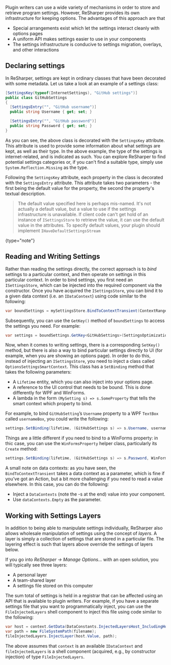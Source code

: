 [//]: # (title: Settings)

Plugin writers can use a wide variety of mechanisms in order to store and retrieve program settings. However, ReSharper provides its own infrastructure for keeping options. The advantages of this approach are that

* Special arrangements exist which let the settings interact cleanly with options pages
* A uniform API makes settings easier to use in your components
* The settings infrastructure is conducive to settings migration, overlays, and other interactions

## Declaring settings

In ReSharper, settings are kept in ordinary classes that have been decorated with some metadata. Let us take a look at an example of a settings class:

```csharp
[SettingsKey(typeof(InternetSettings), "GitHub settings")]
public class GitHubSettings
{
  [SettingsEntry("", "GitHub username")]
  public string Username { get; set; }

  [SettingsEntry("", "GitHub password")]
  public string Password { get; set; }
}
```

As you can see, the above class is decorated with the `SettingsKey` attribute. This attribute is used to provide some information about what settings are kept, as well as their type. In the above example, the type of the settings is internet-related, and is indicated as such. You can explore ReSharper to find potential settings categories or, if you can't find a suitable type, simply use `System.Reflection.Missing` as the type.

Following the `SettingsKey` attribute, each property in the class is decorated with the `SettingsEntry` attribute. This attribute takes two parameters - the first being the default value for the property, the second the property's textual description.

 >  The default value specified here is perhaps mis-named. It's not actually a default value, but a value to use if the settings infrastructure is unavailable. If client code can't get hold of an instance of `ISettingsStore` to retrieve the value, it can use the default value in the attributes. To specify default values, your plugin should implement `IHaveDefaultSettingsStream`
 >
 {type="note"}

## Reading and Writing Settings

Rather than reading the settings directly, the correct approach is to _bind_ settings to a particular context, and then operate on settings in this particular context. In order to bind settings, you first need an `ISettingsStore`, which can be injected into the required component via the constructor. Once you have acquired the `ISettingsStore`, you can bind it to a given data context (i.e. an `IDataContext`) using code similar to the following:

```csharp
var boundSettings = mySettingsStore.BindToContextTransient(ContextRange.Smart((lt, _) => context));
```

Subsequently, you can use the `GetKey()` method of `boundSettings` to access the settings you need. For example:

```csharp
var settings = boundSettings.GetKey<GitHubSettings>(SettingsOptimization.DoMeSlowly);
```

Now, when it comes to writing settings, there is a corresponding `SetKey()` method, but there is also a way to bind particular settings directly to UI (for example, when you are showing an options page). In order to do this, instead of injecting an `ISettingsStore`, you need to inject a class called `OptionsSettingsSmartContext`. This class has a `SetBinding` method that takes the following parameters:

* A `Lifetime` entity, which you can also inject into your options page.
* A reference to the UI control that needs to be bound. This is done differently for WPF and WinForms.
* A lambda in the form `(MySetting s) => s.SomeProperty` that tells the smart context which property to bind.

For example, to bind `GitHubSetting`’s `Username` property to a WPF `TextBox` called `usernameBox`, you could write the following:

```csharp
settings.SetBinding(lifetime, (GitHubSettings s) => s.Username, usernameBox, TextBox.TextProperty);
```

Things are a little different if you need to bind to a WinForms property: in thic case, you can use the `WinFormsProperty` helper class, particularly its `Create` method:

```csharp
settings.SetBinding(lifetime, (GitHubSettings s) => s.Password, WinFormsProperty.Create(lifetime, passwordBox, box => box.Text, true));
```

A small note on data contexts: as you have seen, the `BindToContextTransient` takes a data context as a parameter, which is fine if you’ve got an Action, but a bit more challenging if you need to read a value elsewhere. In this case, you can do the following:

* Inject a `DataContexts` (note the -s at the end) value into your component.
* Use `dataContexts.Empty` as the parameter.

## Working with Settings Layers

In addition to being able to manipulate settings individually, ReSharper also allows wholesale manipulation of settings using the concept of _layers_. A layer is simply a collection of settings that are stored in a particular file. The layering effect is such that layers above override the settings of layers below.

If you go into *ReSharper &rarr; Manage Options…* with an open solution, you will typically see three layers:

* A personal layer
* A team-shared layer
* A settings file stored on this computer

The sum total of settings is held in a registrar that can be affected using an API that is available to plugin writers. For example, if you have a separate settings file that you want to programmatically inject, you can use the `FileInjectedLayers` shell component to inject this file using code similar to the following:

```csharp
var host = context.GetData(DataConstants.InjectedLayersHost_IncludingHostItself);
var path = new FileSystemPath(filename);
fileInjectedLayers.InjectLayer(host.Value, path);
```

The above assumes that `context` is an available `IDataContext` and `fileInjectedLayers` is a shell component (acquired, e.g., by constructor injection) of type `FileInjectedLayers`.

